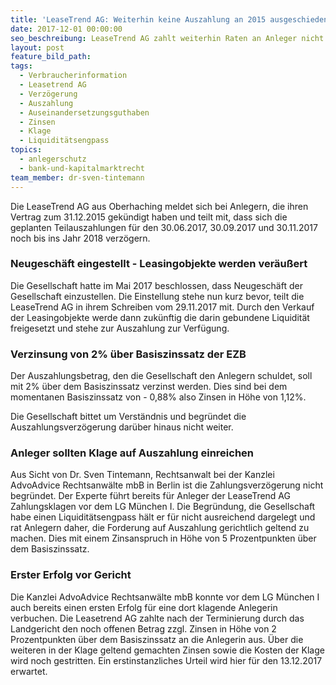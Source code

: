 ```yaml
---
title: 'LeaseTrend AG: Weiterhin keine Auszahlung an 2015 ausgeschiedene Anleger'
date: 2017-12-01 00:00:00
seo_beschreibung: LeaseTrend AG zahlt weiterhin Raten an Anleger nicht aus
layout: post
feature_bild_path:
tags:
  - Verbraucherinformation
  - Leasetrend AG
  - Verzögerung
  - Auszahlung
  - Auseinandersetzungsguthaben
  - Zinsen
  - Klage
  - Liquiditätsengpass
topics:
  - anlegerschutz
  - bank-und-kapitalmarktrecht
team_member: dr-sven-tintemann
---
```



Die LeaseTrend AG aus Oberhaching meldet sich bei Anlegern, die ihren Vertrag zum 31.12.2015 gekündigt haben und teilt mit, dass sich die geplanten Teilauszahlungen für den 30.06.2017, 30.09.2017 und 30.11.2017 noch bis ins Jahr 2018 verzögern.

### Neugeschäft eingestellt - Leasingobjekte werden veräußert

Die Gesellschaft hatte im Mai 2017 beschlossen, dass Neugeschäft der Gesellschaft einzustellen. Die Einstellung stehe nun kurz bevor, teilt die LeaseTrend AG in ihrem Schreiben vom 29.11.2017 mit. Durch den Verkauf der Leasingobjekte werde dann zukünftig die darin gebundene Liquidität freigesetzt und stehe zur Auszahlung zur Verfügung.

### Verzinsung von 2% über Basiszinssatz der EZB

Der Auszahlungsbetrag, den die Gesellschaft den Anlegern schuldet, soll mit 2% über dem Basiszinssatz verzinst werden. Dies sind bei dem momentanen Basiszinssatz von - 0,88% also Zinsen in Höhe von 1,12%.

Die Gesellschaft bittet um Verständnis und begründet die Auszahlungsverzögerung darüber hinaus nicht weiter.

### Anleger sollten Klage auf Auszahlung einreichen

Aus Sicht von Dr. Sven Tintemann, Rechtsanwalt bei der Kanzlei AdvoAdvice Rechtsanwälte mbB in Berlin ist die Zahlungsverzögerung nicht begründet. Der Experte führt bereits für Anleger der LeaseTrend AG Zahlungsklagen vor dem LG München I. Die Begründung, die Gesellschaft habe einen Liquiditätsengpass hält er für nicht ausreichend dargelegt und rat Anlegern daher, die Forderung auf Auszahlung gerichtlich geltend zu machen. Dies mit einem Zinsanspruch in Höhe von 5 Prozentpunkten über dem Basiszinssatz.

### Erster Erfolg vor Gericht

Die Kanzlei AdvoAdvice Rechtsanwälte mbB konnte vor dem LG München I auch bereits einen ersten Erfolg für eine dort klagende Anlegerin verbuchen. Die Leasetrend AG zahlte nach der Terminierung durch das Landgericht den noch offenen Betrag zzgl. Zinsen in Höhe von 2 Prozentpunkten über dem Basiszinssatz an die Anlegerin aus. Über die weiteren in der Klage geltend gemachten Zinsen sowie die Kosten der Klage wird noch gestritten. Ein erstinstanzliches Urteil wird hier für den 13.12.2017 erwartet.